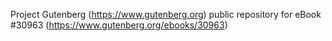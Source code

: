 Project Gutenberg (https://www.gutenberg.org) public repository for eBook #30963 (https://www.gutenberg.org/ebooks/30963)
